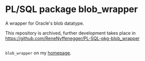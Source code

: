 # PL/SQL package blob_wrapper

A wrapper for Oracle's blob datatype.

This repository is archived, further development takes place in https://github.com/ReneNyffenegger/PL-SQL-pkg-blob_wrapper

## 
`blob_wrapper` on my [homepage](https://renenyffenegger.ch/notes/development/databases/Oracle/PL-SQL/libs/personal/blob_wrapper).
